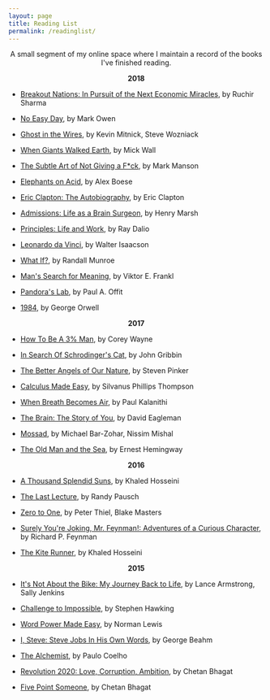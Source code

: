```yaml
---
layout: page
title: Reading List
permalink: /readinglist/
---
```


<p align="center">
  A small segment of my online space where I maintain a record of the books I've finished reading.
</p>

<p align="center">
	<strong>2018</strong>
</p>

* <a href="https://www.amazon.com/Breakout-Nations-Pursuit-Economic-Miracles/dp/0393345408/ref=sr_1_1?s=books&ie=UTF8&qid=1530035427&sr=1-1&keywords=breakout+nation&dpID=41hYc4eB4cL&preST=_SY291_BO1,204,203,200_QL40_&dpSrc=srch">Breakout Nations: In Pursuit of the Next Economic Miracles</a>, by Ruchir Sharma

* <a href="https://www.amazon.com/No-Easy-Day-Firsthand-Account/dp/0451468740/ref=sr_1_1?ie=UTF8&qid=1530035369&sr=8-1&keywords=no+easy+day&dpID=51PREluvEJL&preST=_SY291_BO1,204,203,200_QL40_&dpSrc=srch">No Easy Day</a>, by Mark Owen

* <a href="https://www.amazon.com/Ghost-Wires-Adventures-Worlds-Wanted/dp/0316037729/ref=sr_1_1?s=books&ie=UTF8&qid=1528703964&sr=1-1&keywords=ghost+in+the+wires&dpID=51kt5CfVEkL&preST=_SY291_BO1,204,203,200_QL40_&dpSrc=srch">Ghost in the Wires</a>, by Kevin Mitnick, Steve Wozniack

* <a href="https://www.amazon.com/When-Giants-Walked-Earth-Biography/dp/0312590393/ref=sr_1_1?ie=UTF8&qid=1528703552&sr=8-1&keywords=when+giants+walked+the+earth+a+biography+of+led+zeppelin">When Giants Walked Earth</a>, by Mick Wall

* <a href="https://www.amazon.com/Subtle-Art-Not-Giving-Counterintuitive/dp/0062457713/ref=sr_1_1?s=books&ie=UTF8&qid=1525172248&sr=1-1&keywords=the+subtle+art+of+not+giving+a+f---+mark+manson&dpID=51VNlzbfpXL&preST=_SY291_BO1,204,203,200_QL40_&dpSrc=srch">The Subtle Art of Not Giving a F*ck</a>, by Mark Manson

* <a href="https://www.amazon.com/Elephants-Acid-Bizarre-Experiments-Original/dp/0156031353/ref=sr_1_1?ie=UTF8&qid=1525172145&sr=8-1&keywords=elephants+on+acid&dpID=51iZLsCwpDL&preST=_SY344_BO1,204,203,200_QL70_&dpSrc=srch">Elephants on Acid</a>, by Alex Boese

* <a href="https://www.amazon.com/Clapton-Autobiography-Eric/dp/038551851X/ref=tmm_hrd_swatch_0?_encoding=UTF8&qid=1519649164&sr=1-1">Eric Clapton: The Autobiography</a>, by Eric Clapton

* <a href="https://www.amazon.com/Admissions-Life-as-Brain-Surgeon/dp/1250127262/ref=sr_1_1?ie=UTF8&qid=1516972960&sr=8-1&keywords=admissions">Admissions: Life as a Brain Surgeon</a>, by Henry Marsh

* <a href="https://www.amazon.com/Principles-Life-Work-Ray-Dalio/dp/1501124021">Principles: Life and Work</a>, by Ray Dalio

* <a href="https://www.amazon.com/Leonardo-Vinci-Walter-Isaacson/dp/1501139150/ref=sr_1_1?ie=UTF8&qid=1513524775&sr=8-1&keywords=leonardo+da+vinci+walter+isaacson">Leonardo da Vinci</a>, by Walter Isaacson

* <a href="https://www.amazon.com/What-If-Scientific-Hypothetical-Questions/dp/0544272994/ref=sr_1_1?ie=UTF8&qid=1512822995&sr=8-1&keywords=what+if">What If?</a>, by Randall Munroe

* <a href="https://www.amazon.com/Mans-Search-Meaning-Viktor-Frankl/dp/080701429X/ref=sr_1_1?ie=UTF8&qid=1512475959&sr=8-1&keywords=mans+search+for+meaning">Man's Search for Meaning</a>, by Viktor E. Frankl

* <a href="https://www.amazon.com/Pandoras-Lab-Seven-Stories-Science/dp/1426217986/ref=sr_1_1?s=books&ie=UTF8&qid=1512240637&sr=1-1&keywords=pandoras+lab">Pandora's Lab</a>, by Paul A. Offit

* <a href="https://www.amazon.com/1984-Signet-Classics-George-Orwell/dp/0451524934/ref=sr_1_1?ie=UTF8&qid=1512240567&sr=8-1&keywords=1984">1984</a>, by George Orwell



<p align="center">
	<strong>2017</strong>
</p>

* <a href="https://www.amazon.com/Winning-Heart-Woman-Your-Dreams/dp/0692552669/ref=sr_1_1?ie=UTF8&qid=1508829982&sr=8-1&keywords=how+to+be+a+3+percent+man">How To Be A 3% Man</a>, by Corey Wayne

* <a href="https://www.amazon.com/Search-Schrodingers-Cat-Updated-Gribbin/dp/B00C6OM9V6/ref=sr_1_2?ie=UTF8&qid=1505757323&sr=8-2&keywords=In+Search+Of+Schrodinger%27s+Cat">In Search Of Schrodinger's Cat</a>, by John Gribbin

* <a href="https://www.amazon.com/Better-Angels-Our-Nature-Violence/dp/0143122010/ref=sr_1_1?ie=UTF8&qid=1499622864&sr=8-1&keywords=The+Better+Angels+of+Our+Nature">The Better Angels of Our Nature</a>, by Steven Pinker

* <a href="https://www.amazon.com/Calculus-Made-Easy-introduction-differential/dp/1484024850/ref=sr_1_1?ie=UTF8&qid=1499619131&sr=8-1&keywords=Calculus+Made+Easy">Calculus Made Easy</a>, by Silvanus Phillips Thompson

* <a href="https://www.amazon.com/When-Breath-Becomes-Paul-Kalanithi/dp/081298840X/ref=sr_1_1?ie=UTF8&qid=1499619038&sr=8-1&keywords=When+Breath+Becomes+Air">When Breath Becomes Air</a>, by Paul Kalanithi

* <a href="https://www.amazon.com/Brain-Story-You-David-Eagleman/dp/0525433449/ref=sr_1_1?ie=UTF8&qid=1499618721&sr=8-1&keywords=The+Brain%3A+The+Story+of+You">The Brain: The Story of You</a>, by David Eagleman

* <a href="https://www.amazon.com/Mossad-Greatest-Missions-Israeli-Service/dp/0062123416/ref=sr_1_1?ie=UTF8&qid=1499618790&sr=8-1&keywords=Mossad%3A+The+Greatest+Missions+of+the+Israeli+Secret+Service">Mossad</a>, by Michael Bar-Zohar, Nissim Mishal

* <a href="https://www.amazon.com/Old-Man-Sea-Ernest-Hemingway/dp/0684801221/ref=sr_1_1?ie=UTF8&qid=1499619002&sr=8-1&keywords=The+Old+Man+and+the+Sea">The Old Man and the Sea</a>, by Ernest Hemingway



<p align="center">
	<strong>2016</strong>
</p>

* <a href="https://www.amazon.com/Thousand-Splendid-Suns-Khaled-Hosseini/dp/159448385X/ref=sr_1_1?ie=UTF8&qid=1499619223&sr=8-1&keywords=A+Thousand+Splendid+Suns">A Thousand Splendid Suns</a>, by Khaled Hosseini

* <a href="https://www.amazon.com/Last-Lecture-Randy-Pausch/dp/1401323251/ref=sr_1_1?ie=UTF8&qid=1499618839&sr=8-1&keywords=The+Last+Lecture">The Last Lecture</a>, by Randy Pausch

* <a href="https://www.amazon.com/Zero-One-Notes-Startups-Future/dp/0804139296/ref=sr_1_1?ie=UTF8&qid=1499618662&sr=8-1&keywords=Zero+to+One%3A+Notes+on+Startups%2C+or+How+to+Build+the+Future">Zero to One</a>, by  Peter Thiel, Blake Masters

* <a href="https://www.amazon.com/Surely-Feynman-Adventures-Curious-Character/dp/0393316041/ref=sr_1_1?ie=UTF8&qid=1499617976&sr=8-1&keywords=Surely+You%27re+Joking%2C+Mr.+Feynman%21%3A+Adventures+of+a+Curious+Character">Surely You're Joking, Mr. Feynman!: Adventures of a Curious Character</a>, by Richard P. Feynman

* <a href="https://www.amazon.com/Kite-Runner-Khaled-Hosseini/dp/159463193X/ref=sr_1_1?ie=UTF8&qid=1499617548&sr=8-1&keywords=the+kite+runner">The Kite Runner</a>, by Khaled Hosseini

<p align="center">
	<strong>2015</strong>
</p>

* <a href="https://www.amazon.com/Its-Not-About-Bike-Journey/dp/0425179613/ref=sr_1_1?ie=UTF8&qid=1499618551&sr=8-1&keywords=It%27s+Not+About+the+Bike%3A+My+Journey+Back+to+Life">It's Not About the Bike: My Journey Back to Life</a>, by Lance Armstrong, Sally Jenkins

* <a href="https://www.flipkart.com/challenge-to-impossible/p/itmdd2pyzav8numu">Challenge to Impossible</a>, by Stephen Hawking

* <a href="https://www.amazon.com/Word-Power-Made-Easy-Vocabulary/dp/110187385X/ref=sr_1_1?ie=UTF8&qid=1499618358&sr=8-1&keywords=Word+Power+Made+Easy">Word Power Made Easy</a>, by Norman Lewis

* <a href="https://www.amazon.com/Steve-Jobs-His-Words-Their/dp/1932841660/ref=sr_1_1?ie=UTF8&qid=1499617913&sr=8-1&keywords=I%2C+Steve%3A+Steve+Jobs+In+His+Own+Words">I, Steve: Steve Jobs In His Own Words</a>, by George Beahm

* <a href="https://www.amazon.com/Alchemist-Paulo-Coelho/dp/0062315005/ref=sr_1_1?ie=UTF8&qid=1499617645&sr=8-1&keywords=the+alchemist">The Alchemist</a>, by Paulo Coelho

* <a href="https://www.amazon.com/Revolution-2020-Love-Corruption-Ambition/dp/8129135531/ref=sr_1_1?ie=UTF8&qid=1499618305&sr=8-1&keywords=Revolution+2020%3A+Love%2C+Corruption%2C+Ambition">Revolution 2020: Love, Corruption, Ambition</a>, by Chetan Bhagat

* <a href="https://www.amazon.com/Five-Point-Someone-What-Not/dp/8129135493/ref=sr_1_1?ie=UTF8&qid=1499618252&sr=8-1&keywords=Five+Point+Someone">Five Point Someone</a>, by Chetan Bhagat
